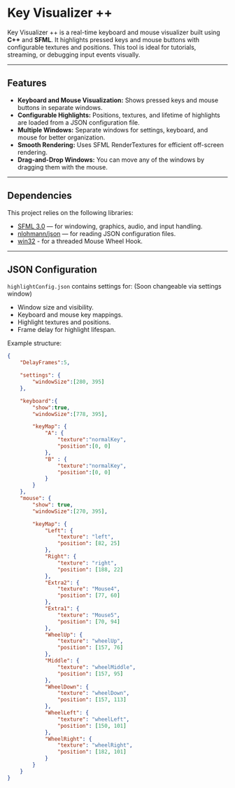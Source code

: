 # Key Visualizer ++

Key Visualizer ++ is a real-time keyboard and mouse visualizer built using **C++** and **SFML**. It highlights pressed keys and mouse buttons with configurable textures and positions. This tool is ideal for tutorials, streaming, or debugging input events visually.

---

## Features

- **Keyboard and Mouse Visualization:** Shows pressed keys and mouse buttons in separate windows.
- **Configurable Highlights:** Positions, textures, and lifetime of highlights are loaded from a JSON configuration file.
- **Multiple Windows:** Separate windows for settings, keyboard, and mouse for better organization.
- **Smooth Rendering:** Uses SFML RenderTextures for efficient off-screen rendering.
- **Drag-and-Drop Windows:** You can move any of the windows by dragging them with the mouse.

---

## Dependencies

This project relies on the following libraries:

- [SFML 3.0](https://www.sfml-dev.org/) — for windowing, graphics, audio, and input handling.
- [nlohmann/json](https://github.com/nlohmann/json) — for reading JSON configuration files.
- [win32](https://learn.microsoft.com/en-us/windows/win32/learnwin32/learn-to-program-for-windows) - for a threaded Mouse Wheel Hook.

---

## JSON Configuration

`highlightConfig.json` contains settings for:    (Soon changeable via settings window)

- Window size and visibility.
- Keyboard and mouse key mappings.
- Highlight textures and positions.
- Frame delay for highlight lifespan.

Example structure:

```json
{
    "DelayFrames":5,

    "settings": {
        "windowSize":[280, 395]
    },

    "keyboard":{
        "show":true,
        "windowSize":[778, 395],

        "keyMap": {
            "A": {
                "texture":"normalKey",
                "position":[0, 0]
            },
            "B" : {
                "texture":"normalKey",
                "position":[0, 0]
            }
        }
    },
    "mouse": {
        "show": true,
        "windowSize":[270, 395],

        "keyMap": {
            "Left": {
                "texture": "left",
                "position": [82, 25]
            },
            "Right": {
                "texture": "right",
                "position": [188, 22]
            },
            "Extra2": {
                "texture": "Mouse4",
                "position": [77, 60]
            },
            "Extra1": {
                "texture": "Mouse5",
                "position": [70, 94]
            },
            "WheelUp": {
                "texture": "wheelUp",
                "position": [157, 76]
            },
            "Middle": {
                "texture": "wheelMiddle",
                "position": [157, 95]
            },
            "WheelDown": {
                "texture": "wheelDown",
                "position": [157, 113]
            },
            "WheelLeft": {
                "texture": "wheelLeft",
                "position": [150, 101]
            },
            "WheelRight": {
                "texture": "wheelRight",
                "position": [182, 101]
            }
        }
    }
}

